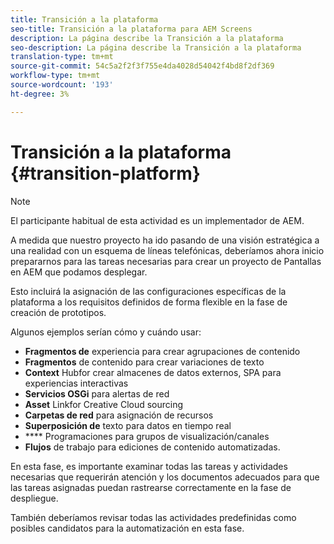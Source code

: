 ```yaml
---
title: Transición a la plataforma
seo-title: Transición a la plataforma para AEM Screens
description: La página describe la Transición a la plataforma
seo-description: La página describe la Transición a la plataforma
translation-type: tm+mt
source-git-commit: 54c5a2f2f3f755e4da4028d54042f4bd8f2df369
workflow-type: tm+mt
source-wordcount: '193'
ht-degree: 3%

---
```



# Transición a la plataforma {#transition-platform}

>[!NOTE]
>
>El participante habitual de esta actividad es un implementador de AEM.

A medida que nuestro proyecto ha ido pasando de una visión estratégica a una realidad con un esquema de líneas telefónicas, deberíamos ahora inicio prepararnos para las tareas necesarias para crear un proyecto de Pantallas en AEM que podamos desplegar.

Esto incluirá la asignación de las configuraciones específicas de la plataforma a los requisitos definidos de forma flexible en la fase de creación de prototipos.

Algunos ejemplos serían cómo y cuándo usar:

* **Fragmentos de** experiencia para crear agrupaciones de contenido
* **Fragmentos** de contenido para crear variaciones de texto
* **Context** Hubfor crear almacenes de datos externos, SPA para experiencias interactivas
* **Servicios OSGi** para alertas de red
* **Asset** Linkfor Creative Cloud sourcing
* **Carpetas de red** para asignación de recursos
* **Superposición de** texto para datos en tiempo real
* **** Programaciones para grupos de visualización/canales
* **Flujos** de trabajo para ediciones de contenido automatizadas.

En esta fase, es importante examinar todas las tareas y actividades necesarias que requerirán atención y los documentos adecuados para que las tareas asignadas puedan rastrearse correctamente en la fase de despliegue.

También deberíamos revisar todas las actividades predefinidas como posibles candidatos para la automatización en esta fase.
